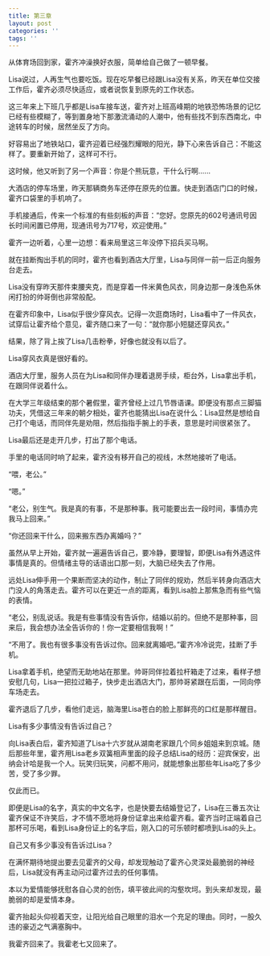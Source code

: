 ```yaml
---
title: 第三章
layout: post
categories: ''
tags: ''
---
```

从体育场回到家，霍齐冲澡换好衣服，简单给自己做了一顿早餐。

Lisa说过，人再生气也要吃饭。现在吃早餐已经跟Lisa没有关系，昨天在单位交接工作后，霍齐必须尽快适应，或者说恢复到原先的工作状态。

这三年来上下班几乎都是Lisa车接车送，霍齐对上班高峰期的地铁恐怖场景的记忆已经有些模糊了，等到置身地下那激流涌动的人潮中，他有些找不到东西南北，中途转车的时候，居然坐反了方向。


好容易出了地铁站口，霍齐迎着已经强烈耀眼的阳光，静下心来告诉自己：不能这样了。要重新开始了，这样可不行。

这时候，他又听到了另一个声音：你是个熊玩意，干什么行啊......

大酒店的停车场里，昨天那辆商务车还停在原先的位置。快走到酒店门口的时候，霍齐口袋里的手机响了。

手机接通后，传来一个标准的有些刻板的声音：“您好。您原先的602号通讯号因长时间闲置已停用，现通讯号为717号，欢迎使用。”

霍齐一边听着，心里一边想：看来局里这三年没停下招兵买马啊。

就在挂断掏出手机的同时，霍齐也看到酒店大厅里，Lisa与同伴一前一后正向服务台走去。

Lisa没有穿昨天那件束腰夹克，而是穿着一件米黄色风衣，同身边那一身浅色系休闲打扮的帅哥倒也非常般配。

在霍齐印象中，Lisa似乎很少穿风衣。记得一次逛商场时，Lisa看中了一件风衣，试穿后让霍齐给个意见，霍齐随口来了一句：“就你那小短腿还穿风衣。”

结果，除了背上挨了Lisa几击粉拳，好像也就没有以后了。

Lisa穿风衣真是很好看的。

酒店大厅里，服务人员在为Lisa和同伴办理着退房手续，柜台外，Lisa拿出手机，在跟同伴说着什么。

在大学三年级结束的那个暑假里，霍齐曾经上过几节唇语课。即便没有那点三脚猫功夫，凭借这三年来的朝夕相处，霍齐也能猜出Lisa在说什么：Lisa显然是想给自己打个电话，而同伴先是劝阻，然后指指手腕上的手表，意思是时间很紧张了。

Lisa最后还是走开几步，打出了那个电话。

手里的电话同时响了起来，霍齐没有移开自己的视线，木然地接听了电话。

“喂，老公。”

“嗯。”

“老公，别生气。我是真的有事，不是那种事。我可能要出去一段时间，事情办完我马上回来。”

“你还回来干什么，回来搬东西办离婚吗？”

虽然从早上开始，霍齐就一遍遍告诉自己，要冷静，要理智，即便Lisa有外遇这件事情是真的。但情绪主导的话语出口那一刻，大脑已经失去了作用。

远处Lisa伸手用一个果断而坚决的动作，制止了同伴的规劝，然后半转身向酒店大门没人的角落走去。霍齐可以在更近一点的距离，看到Lisa脸上那焦急而有些气恼的表情。

“老公，别乱说话。我是有些事情没有告诉你，结婚以前的。但绝不是那种事，回来后，我会想办法全告诉你的！你一定要相信我啊！”

“不用了。我也有很多事没有告诉过你。回来就离婚吧。”霍齐冷冷说完，挂断了手机。

Lisa拿着手机，绝望而无助地站在那里。帅哥同伴拉着拉杆箱走了过来，看样子想安慰几句，Lisa一把拉过箱子，快步走出酒店大门，那帅哥紧跟在后面，一同向停车场走去。

霍齐退后了几步，看他们走远，脑海里Lisa苍白的脸上那鲜亮的口红是那样醒目。

Lisa有多少事情没有告诉过自己？

向Lisa表白后，霍齐知道了Lisa十六岁就从湖南老家跟几个同乡姐姐来到京城。随后那些年里，霍齐用Lisa老乡双簧相声里面的段子总结Lisa的经历：迎宾保安，出纳会计哈是我一个人。玩笑归玩笑，问都不用问，就能想象出那些年Lisa吃了多少苦，受了多少罪。

仅此而已。

即便是Lisa的名字，真实的中文名字，也是快要去结婚登记了，Lisa在三番五次让霍齐保证不许笑后，才不情不愿地将身份证拿出来给霍齐看。霍齐当时正端着自己那杯可乐喝，看到Lisa身份证上的名字后，刚入口的可乐顿时都喷到Lisa的头上。

自己又有多少事没有告诉过Lisa？

在满怀期待地提出要去见霍齐的父母，却发现触动了霍齐心灵深处最脆弱的神经后，Lisa就没有再主动问过霍齐过去的任何事情。

本以为爱情能够抚慰各自心灵的创伤，填平彼此间的沟壑坎坷。到头来却发现，最脆弱的却是爱情本身。

霍齐抬起头仰视着天空，让阳光给自己眼里的泪水一个充足的理由。同时，一股久违的豪迈之气满塞胸中。

我霍齐回来了。我霍老七又回来了。
